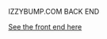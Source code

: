 IZZYBUMP.COM BACK END

[See the front end here](https://github.com/DRisdon/izzy-bump-react-site "izzybump.com react app")
